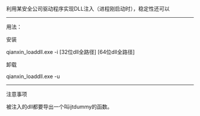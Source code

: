 利用某安全公司驱动程序实现DLL注入（进程刚启动时），稳定性还可以

****

用法：

安装  

qianxin_loaddll.exe -i [32位dll全路径] [64位dll全路径]

卸载

qianxin_loaddll.exe -u

****

注意事项  

被注入的dll都要导出一个叫ijtdummy的函数。